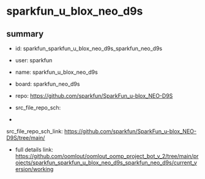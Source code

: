 # sparkfun_u_blox_neo_d9s
 
## summary 
* id: sparkfun_sparkfun_u_blox_neo_d9s_sparkfun_neo_d9s
* user: sparkfun
* name: sparkfun_u_blox_neo_d9s
* board: sparkfun_neo_d9s
* repo: https://github.com/sparkfun/SparkFun_u-blox_NEO-D9S



* src_file_repo_sch: 
*
 src_file_repo_sch_link: https://github.com/sparkfun/SparkFun_u-blox_NEO-D9S/tree/main/
* full details link: https://github.com/oomlout/oomlout_oomp_project_bot_v_2/tree/main/projects/sparkfun_sparkfun_u_blox_neo_d9s_sparkfun_neo_d9s/current_version/working  






